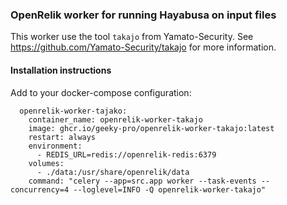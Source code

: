 ### OpenRelik worker for running Hayabusa on input files

This worker use the tool `takajo` from Yamato-Security.
See https://github.com/Yamato-Security/takajo for more information.

#### Installation instructions
Add to your docker-compose configuration:
```
  openrelik-worker-tajako:
    container_name: openrelik-worker-takajo
    image: ghcr.io/geeky-pro/openrelik-worker-takajo:latest
    restart: always
    environment:
      - REDIS_URL=redis://openrelik-redis:6379
    volumes:
      - ./data:/usr/share/openrelik/data
    command: "celery --app=src.app worker --task-events --concurrency=4 --loglevel=INFO -Q openrelik-worker-takajo"
```

